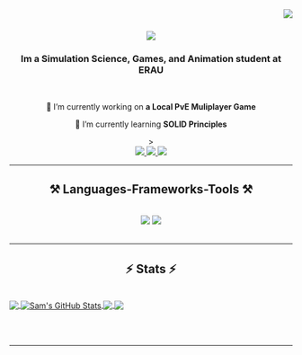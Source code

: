 <img align="right" src="https://visitor-badge.laobi.icu/badge?page_id=SamEBaker.SamEBaker" />

<h1 align="center">
    <img src="https://readme-typing-svg.herokuapp.com/?font=Righteous&size=35&color=E63D83&center=true&vCenter=true&width=500&height=70&duration=4000&lines=Hi+There!+👋;+I'm+Sam+Esparza-Baker!;" />
</h1>

<h3 align="center">Im a Simulation Science, Games, and Animation student at ERAU</h3>

<br/>

<div align="center">
 
 🔭 I’m currently working on **a Local PvE Muliplayer Game**
 
 🌱 I’m currently learning **SOLID Principles**

<!--💬 Ask me about **... or anything [here](https://github.com/SamEBaker/SamEBaker/issues)**

⚡ Fun fact **hi**-->>

 </div>
 
<div align="center"> 
  <a href="mailto:samanthaesparzabaker@gmail.com">
    <img src="https://img.shields.io/badge/Gmail-333333?style=for-the-badge&logo=gmail&logoColor=red" />
  </a>
  <a href="https://www.linkedin.com/in/samantha-esparza-baker-b1902b260/?utm_source=share&utm_campaign=share_via&utm_content=profile&utm_medium=ios_app" target="_blank">
    <img src="https://img.shields.io/badge/LinkedIn-0077B5?style=for-the-badge&logo=linkedin&logoColor=white" target="_blank" />
  </a>
  <a href="https://samanthaesparzabakerresume.carrd.co/" target="_blank">
     <img src="https://img.shields.io/badge/Portfolio-FF5722?style=for-the-badge&logo=todoist&logoColor=white" target="_blank" /> 
  </a>
</div>

 <hr/>
 
<h2 align="center">⚒️ Languages-Frameworks-Tools ⚒️</h2>
<br/>
<div align="center">
    <img src="https://skillicons.dev/icons?i=unity,github,ps,pr" />
    <img src="https://skillicons.dev/icons?i=py,c,cpp,cs,visualstudio" /><br>
</div>

<br/>

<hr/>

<h2 align="center">⚡ Stats ⚡</h2>
<br>
<a href="https://github.com/SamEBaker/SamEBaker">
  <img align="center" src="https://github-readme-stats.vercel.app/api/top-langs/?username=SamEBaker&hide=java,html,tex&theme=radical&langs_count=3" />
</a>
<a href="https://github.com/SamEBaker/SamEBaker">
  <img align="center" src="https://github-readme-stats.vercel.app/api?username=SamEBaker&show_icons=true&line_height=27&include_all_commits=true&theme=radical" alt="Sam's GitHub Stats" />
</a>

<a href="https://github.com/SamEBaker/SOLID_SELECTION_MORE">
  <img align="center" src="https://github-readme-stats.vercel.app/api/pin/?username=SamEBaker&repo=SOLID_SELECTION_MORE&theme=radical" />
</a>


<a href="https://github.com/SamEBaker/PETdaDUCK">
  <img align="center" src="https://github-readme-stats.vercel.app/api/pin/?username=SamEBaker&repo=PETdaDUCK&theme=radical" />
</a>    

</div>

<br/><br/>

<hr/>

<br/>
